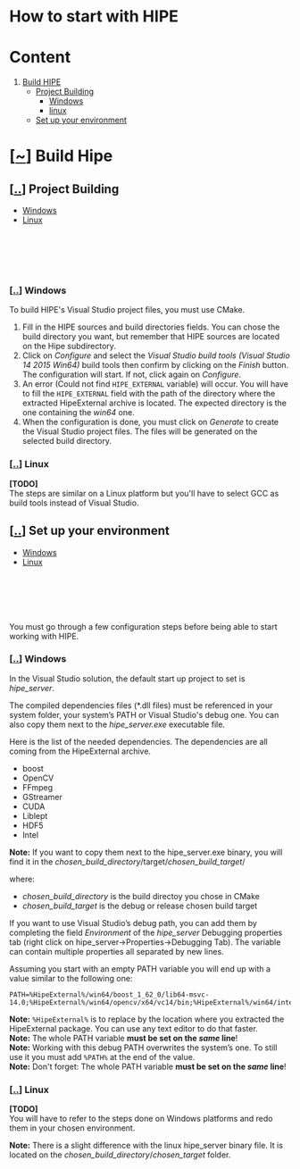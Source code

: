 [0]: #content
[1]: #-build-hipe
[11]: #-requirements
[12]: #-project-building
[121]: #-windows
[122]: #-linux
[13]: #-set-up-your-environment
[131]: #-windows-1
[132]: #-linux-1

How to start with HIPE
==================

# Content
1. [Build HIPE][1]
	* [Project Building][12]
		* [Windows][121]
		* [linux][122]
	* [Set up your environment][13]


# [[~][0]] Build Hipe

    
## [[..][1]] Project Building
* [Windows][131] 
* [Linux][132]
<br></br><br></br><br></br>


### [[..][12]] Windows
To build HIPE's Visual Studio project files, you must use CMake.    

1.	Fill in the HIPE sources and build directories fields. You can chose the build directory you want, but remember that HIPE sources are located on the Hipe subdirectory.
2.	Click on _Configure_ and select the _Visual Studio build tools (Visual Studio 14 2015 Win64)_ build tools then confirm by clicking on the _Finish_ button. The configuration will start. If not, click again on _Configure_.
3.	An error (Could not find ``HIPE_EXTERNAL`` variable) will occur. You will have to fill the ``HIPE_EXTERNAL`` field with the path of the directory where the extracted HipeExternal archive is located. The expected directory is the one containing the _win64_ one.
4.	When the configuration is done, you must click on _Generate_ to create the Visual Studio project files. The files will be generated on the selected build directory.


### [[..][12]] Linux
**[TODO]**    
The steps are similar on a Linux platform but you'll have to select GCC as build tools instead of Visual Studio.


## [[..][1]] Set up your environment
* [Windows][131]
* [Linux][132]
<br></br><br></br><br></br>


You must go through a few configuration steps before being able to start working with HIPE.


### [[..][13]] Windows
In the Visual Studio solution, the default start up project to set is _hipe_server_.    

The compiled dependencies files (*.dll files) must be referenced in your system folder, your system’s PATH or Visual Studio's debug one. You can also copy them next to the _hipe_server.exe_ executable file.    

Here is the list of the needed dependencies. The dependencies are all coming from the HipeExternal archive.    

-	boost
-	OpenCV
-	FFmpeg
-	GStreamer
-	CUDA
-	Liblept
-	HDF5
-	Intel

**Note:** If you want to copy them next to the hipe_server.exe binary, you will find it in the _chosen_build_directory_/target/_chosen_build_target_/

where:

* _chosen_build_directory_ is the build directoy you chose in CMake
* _chosen_build_target_ is the debug or release chosen build target
 
If you want to use Visual Studio’s debug path, you can add them by completing the field _Environment_ of the _hipe_server_ Debugging properties tab (right click on hipe_server->Properties->Debugging Tab). The variable can contain multiple properties all separated by new lines.

Assuming you start with an empty PATH variable you will end up with a value similar to the following one:
```
PATH=%HipeExternal%/win64/boost_1_62_0/lib64-msvc-14.0;%HipeExternal%/win64/opencv/x64/vc14/bin;%HipeExternal%/win64/intel64_win/bin;%HipeExternal%/win64/ffmpeg/bin;%HipeExternal%/win64/gstreamer/1.0/x86_64/bin;%HipeExternal%/win64/liblept/bin;%HipeExternal%/win64/hdf5/bin;C:/NVIDIA/CUDA/v8.0/Toolkit/bin;%PATH%
```

**Note:** ``%HipeExternal%`` is to replace by the location where you extracted the HipeExternal package. You can use any text editor to do that faster.     
**Note:** The whole PATH variable **must be set on the _same_ line**!    
**Note:** Working with this debug PATH overwrites the system’s one. To still use it you must add ``%PATH%`` at the end of the value.    
**Note:** Don't forget: The whole PATH variable **must be set on the _same_ line**!    


### [[..][13]] Linux
**[TODO]**    
You will have to refer to the steps done on Windows platforms and redo them in your chosen environment.    

**Note:** There is a slight difference with the linux hipe_server binary file. It is located on the _chosen_build_directory_/_chosen_target_ folder.